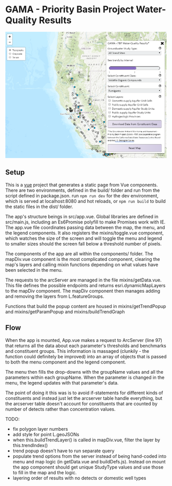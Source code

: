 # GAMA - Priority Basin Project Water-Quality Results
![screenshot](./screenshot.png)


## Setup
This is a [vue](vuejs.org) project that generates a static page from Vue components. There are two environments, defined in the build/ folder and run from the script defined in package.json. run ```npm run dev``` for the dev environment, which is served at localhost:8080 and hot reloads, or ```npm run build``` to build the static files in the dist/ folder.


The app's structure beings in src/app.vue. Global libraries are defined in src/main.js, including an Es6Promise polyfill to make Promises work with IE. The app.vue file coordinates passing data between the map, the menu, and the legend components. It also registers the mixins/toggle.vue component, which watches the size of the screen and will toggle the menu and legend to smaller sizes should the screen fall below a threshold number of pixels.

The components of the app are all within the components/ folder. The mapDiv.vue component is the most complicated component, clearing the map's layers and calling mixin functions depending on what values have been selected in the menu. 

The requests to the arcServer are managed in the file mixins/getData.vue. This file defines the possible endpoints and returns esri.dynamicMapLayers to the mapDiv component. The mapDiv component then manages adding and removing the layers from L.featureGroups.

Functions that build the popup content are housed in mixins/getTrendPopup and mixins/getParamPopup and mixins/buildTrendGraph


## Flow

When the app is mounted, App.vue makes a request to ArcServer (line 97) that returns all the data about each parameter's thresholds and benchmarks and constituent groups. This information is massaged (clunkily - the function could definitely be improved) into an array of objects that is passed to both the menu component and the legend component.

The menu then fills the drop-downs with the groupName values and all the parameters within each groupName. When the parameter is changed in the menu, the legend updates with that parameter's data.

The point of doing it this was is to avoid if-statements for different kinds of constituents and instead just let the arcserver table handle everything, but the arcserver table doesn't account for constituents that are counted by number of detects rather than concentration values.





TODO: 
- fix polygon layer numbers
- add style for point L.geoJSONs 
- when this.buildTrendLayer() is called in mapDiv.vue, filter the layer by this.trendIndex()
- trend popup doesn't have to run separate query
- populate trend options from the server instead of being hand-coded into menu and map logic (in getData.vue and buildDefs.js). Instead on mount the app component should get unique StudyType values and use those to fill in the map and the logic.
- layering order of results with no detects or domestic well types 
